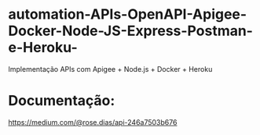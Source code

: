 # automation-APIs-OpenAPI-Apigee-Docker-Node-JS-Express-Postman-e-Heroku-
Implementação APIs com Apigee + Node.js + Docker + Heroku

# Documentação:

https://medium.com/@rose.dias/api-246a7503b676 
